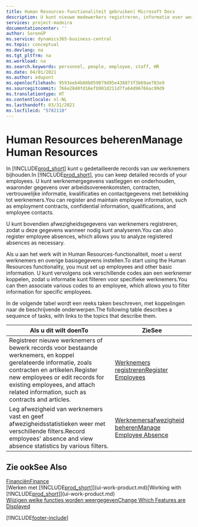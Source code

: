 ```yaml
---
title: Human Resources-functionaliteit gebruiken| Microsoft Docs
description: U kunt nieuwe medewerkers registreren, informatie over werknemers bewerken en afwezigheid registreren en analyseren.
services: project-madeira
documentationcenter: ''
author: SorenGP
ms.service: dynamics365-business-central
ms.topic: conceptual
ms.devlang: na
ms.tgt_pltfrm: na
ms.workload: na
ms.search.keywords: personnel, people, employee, staff, HR
ms.date: 04/01/2021
ms.author: edupont
ms.openlocfilehash: 9593eeb4b88b059079d95e438873f3b69ae783e9
ms.sourcegitcommit: 766e2840fd16efb901d211d7fa64d96766ac99d9
ms.translationtype: HT
ms.contentlocale: nl-NL
ms.lasthandoff: 03/31/2021
ms.locfileid: "5782110"
---
```

# <a name="manage-human-resources"></a><span data-ttu-id="ce5fe-103">Human Resources beheren</span><span class="sxs-lookup"><span data-stu-id="ce5fe-103">Manage Human Resources</span></span>
<span data-ttu-id="ce5fe-104">In [!INCLUDE[prod_short](includes/prod_short.md)] kunt u gedetailleerde records van uw werknemers bijhouden.</span><span class="sxs-lookup"><span data-stu-id="ce5fe-104">In [!INCLUDE[prod_short](includes/prod_short.md)], you can keep detailed records of your employees.</span></span> <span data-ttu-id="ce5fe-105">U kunt werknemergegevens vastleggen en onderhouden, waaronder gegevens over arbeidsovereenkomsten, contracten, vertrouwelijke informatie, kwalificaties en contactgegevens met betrekking tot werknemers.</span><span class="sxs-lookup"><span data-stu-id="ce5fe-105">You can register and maintain employee information, such as employment contracts, confidential information, qualifications, and employee contacts.</span></span>

<span data-ttu-id="ce5fe-106">U kunt bovendien afwezigheidsgegevens van werknemers registreren, zodat u deze gegevens wanneer nodig kunt analyseren.</span><span class="sxs-lookup"><span data-stu-id="ce5fe-106">You can also register employee absences, which allows you to analyze registered absences as necessary.</span></span>

<span data-ttu-id="ce5fe-107">Als u aan het werk wilt in Human Resources-functionaliteit, moet u eerst werknemers en overige basisgegevens instellen.</span><span class="sxs-lookup"><span data-stu-id="ce5fe-107">To start using the Human Resources functionality, you must set up employees and other basic information.</span></span> <span data-ttu-id="ce5fe-108">U kunt vervolgens ook verschillende codes aan een werknemer koppelen, zodat u informatie kunt filteren voor specifieke werknemers.</span><span class="sxs-lookup"><span data-stu-id="ce5fe-108">You can then associate various codes to an employee, which allows you to filter information for specific employees.</span></span>

<span data-ttu-id="ce5fe-109">In de volgende tabel wordt een reeks taken beschreven, met koppelingen naar de beschrijvende onderwerpen.</span><span class="sxs-lookup"><span data-stu-id="ce5fe-109">The following table describes a sequence of tasks, with links to the topics that describe them.</span></span>

| <span data-ttu-id="ce5fe-110">Als u dit wilt doen</span><span class="sxs-lookup"><span data-stu-id="ce5fe-110">To</span></span> | <span data-ttu-id="ce5fe-111">Zie</span><span class="sxs-lookup"><span data-stu-id="ce5fe-111">See</span></span> |
| --- | --- |
| <span data-ttu-id="ce5fe-112">Registreer nieuwe werknemers of bewerk records voor bestaande werknemers, en koppel gerelateerde informatie, zoals contracten en artikelen.</span><span class="sxs-lookup"><span data-stu-id="ce5fe-112">Register new employees or edit records for existing employees, and attach related information, such as contracts and articles.</span></span> |[<span data-ttu-id="ce5fe-113">Werknemers registreren</span><span class="sxs-lookup"><span data-stu-id="ce5fe-113">Register Employees</span></span>](hr-how-register-employees.md) |
| <span data-ttu-id="ce5fe-114">Leg afwezigheid van werknemers vast en geef afwezigheidsstatistieken weer met verschillende filters.</span><span class="sxs-lookup"><span data-stu-id="ce5fe-114">Record employees' absence and view absence statistics by various filters.</span></span> |[<span data-ttu-id="ce5fe-115">Werknemersafwezigheid beheren</span><span class="sxs-lookup"><span data-stu-id="ce5fe-115">Manage Employee Absence</span></span>](hr-how-manage-absence.md) |

## <a name="see-also"></a><span data-ttu-id="ce5fe-116">Zie ook</span><span class="sxs-lookup"><span data-stu-id="ce5fe-116">See Also</span></span>
[<span data-ttu-id="ce5fe-117">Financiën</span><span class="sxs-lookup"><span data-stu-id="ce5fe-117">Finance</span></span>](finance.md)  
<span data-ttu-id="ce5fe-118">[Werken met [!INCLUDE[prod_short](includes/prod_short.md)]](ui-work-product.md)</span><span class="sxs-lookup"><span data-stu-id="ce5fe-118">[Working with [!INCLUDE[prod_short](includes/prod_short.md)]](ui-work-product.md)</span></span>  
[<span data-ttu-id="ce5fe-119">Wijzigen welke functies worden weergegeven</span><span class="sxs-lookup"><span data-stu-id="ce5fe-119">Change Which Features are Displayed</span></span>](ui-experiences.md)        


[!INCLUDE[footer-include](includes/footer-banner.md)]